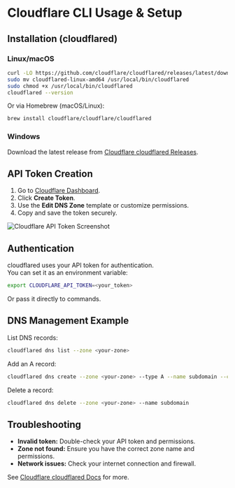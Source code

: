 # Cloudflare CLI Usage & Setup

## Installation (cloudflared)

### Linux/macOS

```sh
curl -LO https://github.com/cloudflare/cloudflared/releases/latest/download/cloudflared-linux-amd64
sudo mv cloudflared-linux-amd64 /usr/local/bin/cloudflared
sudo chmod +x /usr/local/bin/cloudflared
cloudflared --version
```

Or via Homebrew (macOS/Linux):

```sh
brew install cloudflare/cloudflare/cloudflared
```

### Windows

Download the latest release from
[Cloudflare cloudflared Releases](https://github.com/cloudflare/cloudflared/releases).

## API Token Creation

1. Go to [Cloudflare Dashboard](https://dash.cloudflare.com/profile/api-tokens).
2. Click **Create Token**.
3. Use the **Edit DNS Zone** template or customize permissions.
4. Copy and save the token securely.

![Cloudflare API Token Screenshot](https://developers.cloudflare.com/api/images/api-token-create.png)

## Authentication

cloudflared uses your API token for authentication.  
You can set it as an environment variable:

```sh
export CLOUDFLARE_API_TOKEN=<your_token>
```

Or pass it directly to commands.

## DNS Management Example

List DNS records:

```sh
cloudflared dns list --zone <your-zone>
```

Add an A record:

```sh
cloudflared dns create --zone <your-zone> --type A --name subdomain --content <ip-address>
```

Delete a record:

```sh
cloudflared dns delete --zone <your-zone> --name subdomain
```

## Troubleshooting

- **Invalid token:** Double-check your API token and permissions.
- **Zone not found:** Ensure you have the correct zone name and permissions.
- **Network issues:** Check your internet connection and firewall.

See
[Cloudflare cloudflared Docs](https://developers.cloudflare.com/cloudflare-one/connections/connect-apps/install-and-setup/installation/)
for more.
